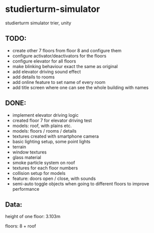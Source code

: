 # studierturm-simulator
studierturm simulator trier, unity

## TODO:
- create other 7 floors from floor 8 and configure them
- configure activator/deactivators for the floors
- configure elevator for all floors
- make blinking behaviour exact the same as original
- add elevator driving sound effect
- add details to rooms
- add online feature to set name of every room
- add title screen where one can see the whole building with names

## DONE:
- implement elevator driving logic
- created floor 7 for elevator driving test
- models: roof, with plains etc.
- models: floors / rooms / details
- textures created with smartphone camera
- basic lighting setup, some point lights
- terrain 
- window textures
- glass material
- smoke particle system on roof
- textures for each floor numbers
- collision setup for models
- feature: doors open / close, with sounds
- semi-auto toggle objects when going to different floors to improve performance


## Data:
height of one floor: 3.103m

floors: 8 + roof